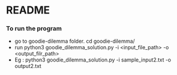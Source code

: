 # README #

### To run the program ###

* go to goodie-dilemma folder. cd goodie-dilemma/
* run python3 goodie_dilemma_solution.py -i <input_file_path> -o <output_filr_path>
* Eg : python3 goodie_dilemma_solution.py -i sample_input2.txt -o output2.txt
